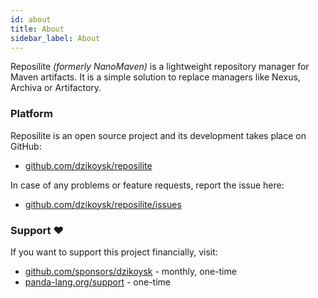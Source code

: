 ```yaml
---
id: about
title: About
sidebar_label: About
---
```


Reposilite *(formerly NanoMaven)* is a lightweight repository manager for Maven artifacts. It is a simple solution to replace managers like Nexus, Archiva or Artifactory.

### Platform

Reposilite is an open source project and its development takes place on GitHub:

* [github.com/dzikoysk/reposilite](https://github.com/dzikoysk/reposilite)

In case of any problems or feature requests, report the issue here:

* [github.com/dzikoysk/reposilite/issues](https://github.com/dzikoysk/reposilite/issues)

### Support ❤️

If you want to support this project financially, visit:

* [github.com/sponsors/dzikoysk](https://github.com/sponsors/dzikoysk) - monthly, one-time
* [panda-lang.org/support](https://panda-lang.org/support/) - one-time
